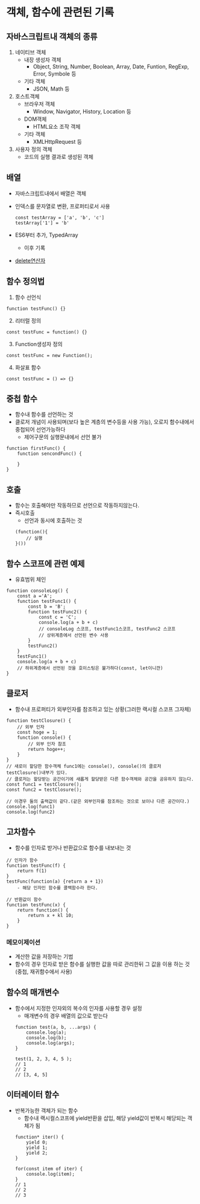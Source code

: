 # 객체, 함수에 관련된 기록

## 자바스크립트내 객체의 종류
1. 네이티브 객체
    - 내장 생성자 객체
        - Object, String, Number, Boolean, Array, Date, Funtion, RegExp, Error, Symbole 등
    - 기타 객체
        - JSON, Math 등
2. 호스트객체
    - 브라우저 객체
        - Window, Navigator, History, Location 등
    - DOM객체
        - HTML요소 조작 객체
    - 기타 객체
        - XMLHttpRequest 등
3. 사용자 정의 객체
    - 코드의 실행 결과로 생성된 객체

## 배열
- 자바스크립트내에서 배열은 객체
- 인덱스를 문자열로 변환, 프로퍼티로서 사용
    ```
    const testArray = ['a', 'b', 'c']
    testArray['1'] = 'b'
    ```
- ES6부터 추가, TypedArray
    - 이후 기록

- [delete연산자]()

## 함수 정의법
1. 함수 선언식
```
function testFunc() {}
```
2. 리터럴 정의
```
const testFunc = function() {}
```
3. Function생성자 정의
```
const testFunc = new Function();
```
4. 화살표 함수
```
const testFunc = () => {}
```

## 중첩 함수
- 함수내 함수를 선언하는 것
- 클로저 개념이 사용되며(보다 높은 계층의 변수등을 사용 가능), 오로지 함수내에서 중첩되어 선언가능하다
    - 제어구문의 실행문내에서 선언 불가
```
function firstFunc() {
    function sencondFunc() {

    }
}
```

## 호출
- 함수는 호출해야만 작동하므로 선언으로 작동하지않는다.
- 즉시호출
    - 선언과 동시에 호출하는 것
    ```
    (function(){
        // 실행
    }())
    ```

## 함수 스코프에 관련 예제
- 유효범위 체인
```
function consoleLog() {
    const a ='A';
    function testFunc1() {
        const b = 'B';
        function testFunc2() {
            const c = 'C';
            console.log(a + b + c)
            // consoleLog 스코프, testFunc1스코프, testFunc2 스코프
            // 상위계층에서 선언된 변수 사용
        }
        testFunc2()
    }
    testFunc1()
    console.log(a + b + c)
    // 하위계층에서 선언된 것을 호이스팅은 불가하다(const, let이니깐)
}
```

## 클로저
- 함수내 프로퍼티가 외부인자를 참조하고 있는 상황(그러한 랙시컬 스코프 그자체)
```
function testClosure() {
    // 외부 인자
    const hoge = 1;
    function console() {
        // 외부 인자 참조
        return hoge++;
    }
}
// 새로이 할당한 함수객체 func1에는 console(), console()의 클로저 testClosure()내부가 있다.
// 클로저는 할당받는 공간이기에 새롭게 할당받은 다른 함수객체와 공간을 공유하지 않는다.
const func1 = testClosure();
const func2 = testClosure();

// 이경우 둘의 출력값이 같다.(같은 외부인자를 참조하는 것으로 보이나 다른 공간이다.)
console.log(func1)
console.log(func2)
```

## 고차함수
- 함수를 인자로 받거나 반환값으로 함수를 내보내는 것
```
// 인자가 함수
function testFunc(f) {
    return f(1)
}
testFunc(function(a) {return a + 1})
    - 해당 인자인 함수를 콜백함수라 한다.

// 반환값이 함수
function testFunc(x) {
    return function() {
        return x + kl 10;
    }
}
```

### 메모이제이션
- 계산한 값을 저장하는 기법
- 함수의 경우 인자로 받은 함수를 실행한 값을 따로 관리한뒤 그 값을 이용 하는 것(중첩, 재귀함수에서 사용)

## 함수의 매개변수
- 함수에서 지정한 인자외의 복수의 인자를 사용할 경우 설정
    - 매개변수의 경우 배열의 값으로 받는다
    ```
    function test(a, b, ...args) {
        console.log(a);
        console.log(b);
        console.log(args);
    }

    test(1, 2, 3, 4, 5 );
    // 1
    // 2
    // [3, 4, 5]
    ```

## 이터레이터 함수
- 반복가능한 객체가 되는 함수
    - 함수내 랙시컬스코프에 yield반환을 삽입, 해당 yield값이 반복시 해당되는 객체가 됨
    ```
    function* iter() {
        yield 0;
        yield 1;
        yield 2;
    }

    for(const item of iter) {
        console.log(item);
    }
    // 1
    // 2
    // 3
    ```
